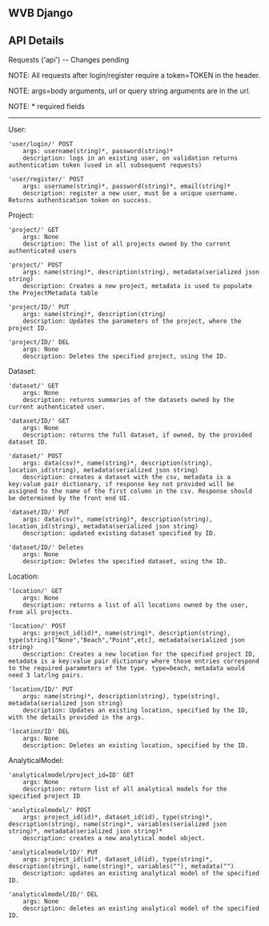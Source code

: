 ## WVB Django

## API Details
Requests ('api') -- Changes pending

NOTE: All requests after login/register require a token=TOKEN in the header.

NOTE: args=body arguments, url or query string arguments are in the url.

NOTE: * required fields

-----------

User:

	'user/login/' POST
		args: username(string)*, password(string)*
		description: logs in an existing user, on validation returns authentication token (used in all subsequent requests)
	
	'user/register/' POST
		args: username(string)*, password(string)*, email(string)*
		description: register a new user, must be a unique username. Returns authentication token on success.
Project:

	'project/' GET
		args: None
		description: The list of all projects owned by the current authenticated users
	
	'project/' POST
		args: name(string)*, description(string), metadata(serialized json string)
		description: Creates a new project, metadata is used to populate the ProjectMetadata table
	
	'project/ID/' PUT
		args: name(string)*, description(string)
		description: Updates the parameters of the project, where the project ID.
	
	'project/ID/' DEL
		args: None
		description: Deletes the specified project, using the ID.
		
Dataset:

	'dataset/' GET
		args: None
		description: returns summaries of the datasets owned by the current authenticated user.
	
	'dataset/ID/' GET
		args: None
		description: returns the full dataset, if owned, by the provided dataset ID.
	
	'dataset/' POST
		args: data(csv)*, name(string)*, description(string), location_id(string), metadata(serialized json string)
		description: creates a dataset with the csv, metadata is a key:value pair dictionary, if response key not provided will be assigned to the name of the first column in the csv. Response should be determined by the front end UI.
	
	'dataset/ID/' PUT
		args: data(csv)*, name(string)*, description(string), location_id(string), metadata(serialized json string)
		description: updated existing dataset specified by ID.
	
	'dataset/ID/' Deletes
		args: None
		description: Deletes the specified dataset, using the ID.
		
Location:

	'location/' GET
		args: None
		description: returns a list of all locations owned by the user, from all projects.
	
	'location/' POST
		args: project_id(id)*, name(string)*, description(string), type(string)["None","Beach","Point",etc], metadata(serialized json string)
		description: Creates a new location for the specified project ID, metadata is a key:value pair dictionary where those entries correspond to the required parameters of the type. type=beach, metadata would need 3 lat/lng pairs.
	
	'location/ID/' PUT
		args: name(string)*, description(string), type(string), metadata(serialized json string)
		description: Updates an existing location, specified by the ID, with the details provided in the args.
	
	'location/ID' DEL
		args: None
		description: Deletes an existing location, specified by the ID.
		
AnalyticalModel:

	'analyticalmodel/project_id=ID' GET
		args: None
		description: return list of all analytical models for the specified project ID
	
	'analyticalmodel/' POST
		args: project_id(id)*, dataset_id(id), type(string)*, description(string), name(string)*, variables(serialized json string)*, metadata(serialized json string)*
		description: creates a new analytical model object.
	
	'analyticalmodel/ID/' PUT
		args: project_id(id)*, dataset_id(id), type(string)*, description(string), name(string)*, variables(""), metadata("")
		description: updates an existing analytical model of the specified ID.
	
	'analyticalmodel/ID/' DEL
		args: None
		description: deletes an existing analytical model of the specified ID.